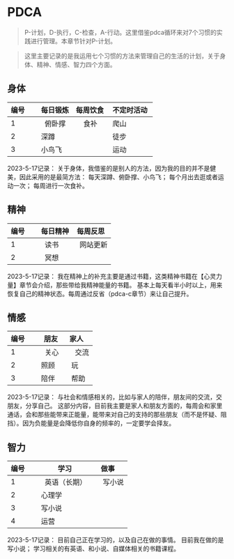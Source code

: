 # PDCA
>P-计划，D-执行，C-检查，A-行动。这里借鉴pdca循环来对7个习惯的实践进行管理。本章节针对P-计划。

>这里主要记录的是我运用七个习惯的方法来管理自己的生活的计划，关于身体、精神、情感、智力四个方面。

## 身体

| 编号      | 每日锻炼 |  每周饮食   | 不定时活动   |
|  ----    |   ----  |   ----     |   ----   |
| 1        |  俯卧撑  |    食补    |   爬山    |
| 2        |   深蹲   |           |   徒步    |
| 3        |   小鸟飞 |           |   运动     |

2023-5-17记录：
关于身体，我借鉴的是别人的方法，因为我的目的并不是健美，因此采用的是最简方法： 
每天深蹲、俯卧撑、小鸟飞； 
每个月出去逛或者运动一次； 
每周进行一次食补。 


## 精神

| 编号      | 每日精神 |  每周反思   | 
|  ----    |   ----  |   ----     |  
| 1        |  读书    |  网站更新  |  
| 2        |  冥想    |    |  

2023-5-17记录： 
我在精神上的补充主要是通过书籍，这类精神书籍在【心灵力量】章节会介绍，那些带给我精神能量的书籍。 
基本上每天看半小时以上，用来恢复自己的精神状态。每周通过反省（pdca-c章节）来让自己提升。

## 情感

| 编号      | 朋友    |  家人       | 
|  ----    |   ----  |   ----     | 
| 1        |  关心    |    交流    | 
| 2        |   照顾   |    玩      |   
| 3        |   陪伴   |    帮助    | 

2023-5-17记录： 
与社会和情感相关的，比如与家人的陪伴，朋友间的交流，交朋友，分享自己。 
这部分内容，目前我主要是家人和朋友方面的，每周会和家里通话，会和那些能带来正能量，能带来对自己的支持的那些朋友（而不是怀疑、阻挡）。因为负能量是会降低你自身的频率的，一定要学会择友。

## 智力

| 编号      | 学习    |    做事     | 
|  ----    |   ----  |   ----     | 
| 1        |  英语（长期） |    写小说    | 
| 2        |  心理学   |          |   
| 3        |   写小说  |        | 
| 4        |   运营    |        | 

2023-5-17记录： 
目前自己正在学习的，以及自己在做的事情。 
目前我在做的是写小说； 
学习相关的有英语、和小说、自媒体相关的书籍课程。